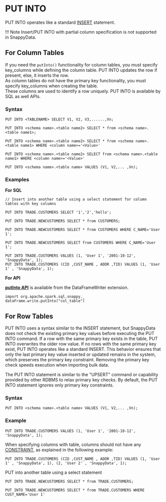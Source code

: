 # PUT INTO

PUT INTO operates like a standard [INSERT](insert.md) statement.

!!! Note
	 Insert/PUT INTO with partial column specification is not supported in SnappyData.

##	For Column Tables

If you need the `putInto()` functionality for column tables, you must specify key_columns while defining the column table.
PUT INTO updates the row if present, else, it inserts the row. </br>
As column tables do not have the primary key functionality, you must specify key_columns when creating the table.</br>
These columns are used to identify a row uniquely. PUT INTO is available by SQL as well APIs.

### Syntax

```
PUT INTO <TABLENAME> SELECT V1, V2, V3,......,Vn;

PUT INTO <schema name>.<table name2> SELECT * from <schema name>.<table name1>;

PUT INTO <schema name>.<table name2> SELECT * from <schema name>.<table name1> WHERE <column name>='<Value>'

PUT INTO <schema name>.<table name2> SELECT from <schema name>.<table name1> WHERE <column name>='<Value>'

PUT INTO <schema name>.<table name> VALUES (V1, V2,... ,Vn);

```

### Examples
<a id="columnsyntaxputinto"></a>
**For SQL**

```
// Insert into another table using a select statement for column tables with key columns

PUT INTO TRADE.CUSTOMERS SELECT '1','2','hello';

PUT INTO TRADE.NEWCUSTOMERS SELECT * from CUSTOMERS;

PUT INTO TRADE.NEWCUSTOMERS SELECT * from CUSTOMERS WHERE C_NAME='User 1';

PUT INTO TRADE.NEWCUSTOMERS SELECT from CUSTOMERS WHERE C_NAME='User 1';
```

```pre
PUT INTO TRADE.CUSTOMERS VALUES (1, 'User 1', '2001-10-12', 'SnappyData', 1);
PUT INTO TRADE.CUSTOMERS (CID ,CUST_NAME , ADDR ,TID) VALUES (1, 'User 1' , 'SnappyData', 1);

```

**For API**

[**putInto API**](/reference/API_Reference/apireference_guide.md#putintoapi) is available from the DataFrameWriter extension.

```pre
import org.apache.spark.sql.snappy._
dataFrame.write.putInto("col_table")
```

##	For Row Tables

PUT INTO uses a syntax similar to the INSERT statement, but SnappyData does not check the existing primary key values before executing the PUT INTO command. If a row with the same primary key exists in the table, PUT INTO overwrites the older row value. If no rows with the same primary key exist, PUT INTO operates like a standard INSERT. This behavior ensures that only the last primary key value inserted or updated remains in the system, which preserves the primary key constraint. Removing the primary key check speeds execution when importing bulk data.

The PUT INTO statement is similar to the "UPSERT" command or capability provided by other RDBMS to relax primary key checks. By default, the PUT INTO statement ignores only primary key constraints. <!--All other column constraints (unique, check, and foreign key) are honored unless you explicitly set the [skip-constraint-checks](../../reference/configuration_parameters/skip-constraint-checks.md) connection property.-->

### Syntax

```
PUT INTO <schema name>.<table name> VALUES (V1, V2,... ,Vn);
```

### Example

```pre
PUT INTO TRADE.CUSTOMERS VALUES (1, 'User 1', '2001-10-12', 'SnappyData', 1);
```

When specifying columns with table, columns should not have any [CONSTRAINT](create-table.md#constraint), as explained in the following example:

```pre
PUT INTO TRADE.CUSTOMERS (CID ,CUST_NAME , ADDR ,TID) VALUES (1, 'User 1' , 'SnappyData', 1), (2, 'User 2' , 'SnappyData', 1);
```

PUT into another table using a select statement
```pre
PUT INTO TRADE.NEWCUSTOMERS SELECT * from TRADE.CUSTOMERS;

PUT INTO TRADE.NEWCUSTOMERS SELECT * from TRADE.CUSTOMERS WHERE CUST_NAME='User 1'
```